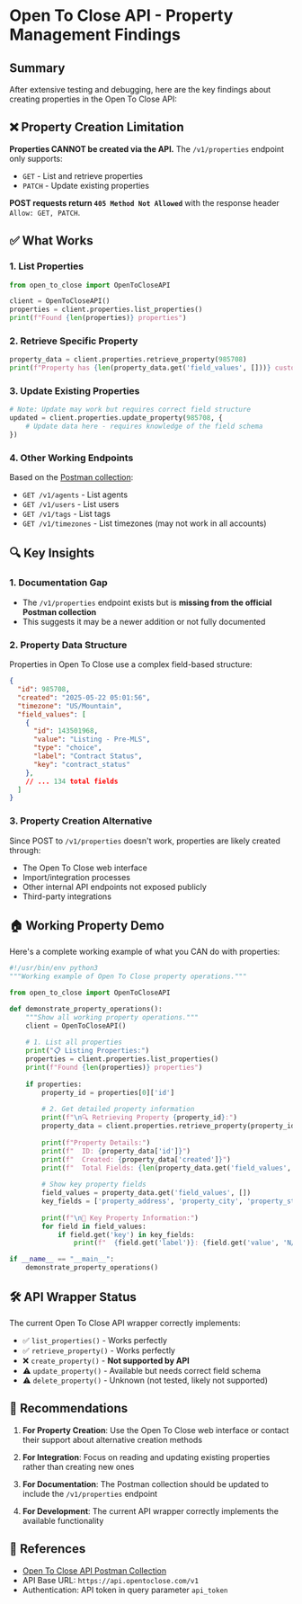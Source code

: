 # Open To Close API - Property Management Findings

## Summary

After extensive testing and debugging, here are the key findings about creating properties in the Open To Close API:

## ❌ Property Creation Limitation

**Properties CANNOT be created via the API.** The `/v1/properties` endpoint only supports:
- `GET` - List and retrieve properties 
- `PATCH` - Update existing properties

**POST requests return `405 Method Not Allowed`** with the response header `Allow: GET, PATCH`.

## ✅ What Works

### 1. List Properties
```python
from open_to_close import OpenToCloseAPI

client = OpenToCloseAPI()
properties = client.properties.list_properties()
print(f"Found {len(properties)} properties")
```

### 2. Retrieve Specific Property
```python
property_data = client.properties.retrieve_property(985708)
print(f"Property has {len(property_data.get('field_values', []))} custom fields")
```

### 3. Update Existing Properties
```python
# Note: Update may work but requires correct field structure
updated = client.properties.update_property(985708, {
    # Update data here - requires knowledge of the field schema
})
```

### 4. Other Working Endpoints
Based on the [Postman collection](https://api.postman.com/collections/247535-01abc285-e717-4ac9-94f3-327b23bd2b51?access_key=PMAT-01JVTZ6D0DPHFC75D98E8WSCA9):
- `GET /v1/agents` - List agents
- `GET /v1/users` - List users  
- `GET /v1/tags` - List tags
- `GET /v1/timezones` - List timezones (may not work in all accounts)

## 🔍 Key Insights

### 1. Documentation Gap
- The `/v1/properties` endpoint exists but is **missing from the official Postman collection**
- This suggests it may be a newer addition or not fully documented

### 2. Property Data Structure
Properties in Open To Close use a complex field-based structure:
```json
{
  "id": 985708,
  "created": "2025-05-22 05:01:56",
  "timezone": "US/Mountain",
  "field_values": [
    {
      "id": 143501968,
      "value": "Listing - Pre-MLS",
      "type": "choice",
      "label": "Contract Status",
      "key": "contract_status"
    },
    // ... 134 total fields
  ]
}
```

### 3. Property Creation Alternative
Since POST to `/v1/properties` doesn't work, properties are likely created through:
- The Open To Close web interface
- Import/integration processes
- Other internal API endpoints not exposed publicly
- Third-party integrations

## 🏠 Working Property Demo

Here's a complete working example of what you CAN do with properties:

```python
#!/usr/bin/env python3
"""Working example of Open To Close property operations."""

from open_to_close import OpenToCloseAPI

def demonstrate_property_operations():
    """Show all working property operations."""
    client = OpenToCloseAPI()
    
    # 1. List all properties
    print("📋 Listing Properties:")
    properties = client.properties.list_properties()
    print(f"Found {len(properties)} properties")
    
    if properties:
        property_id = properties[0]['id']
        
        # 2. Get detailed property information
        print(f"\n🔍 Retrieving Property {property_id}:")
        property_data = client.properties.retrieve_property(property_id)
        
        print(f"Property Details:")
        print(f"  ID: {property_data['id']}")
        print(f"  Created: {property_data['created']}")
        print(f"  Total Fields: {len(property_data.get('field_values', []))}")
        
        # Show key property fields
        field_values = property_data.get('field_values', [])
        key_fields = ['property_address', 'property_city', 'property_state', 'contract_status']
        
        print(f"\n📍 Key Property Information:")
        for field in field_values:
            if field.get('key') in key_fields:
                print(f"  {field.get('label')}: {field.get('value', 'N/A')}")

if __name__ == "__main__":
    demonstrate_property_operations()
```

## 🛠️ API Wrapper Status

The current Open To Close API wrapper correctly implements:
- ✅ `list_properties()` - Works perfectly
- ✅ `retrieve_property()` - Works perfectly  
- ❌ `create_property()` - **Not supported by API**
- ⚠️ `update_property()` - Available but needs correct field schema
- ⚠️ `delete_property()` - Unknown (not tested, likely not supported)

## 📝 Recommendations

1. **For Property Creation**: Use the Open To Close web interface or contact their support about alternative creation methods

2. **For Integration**: Focus on reading and updating existing properties rather than creating new ones

3. **For Documentation**: The Postman collection should be updated to include the `/v1/properties` endpoint

4. **For Development**: The current API wrapper correctly implements the available functionality

## 🔗 References

- [Open To Close API Postman Collection](https://api.postman.com/collections/247535-01abc285-e717-4ac9-94f3-327b23bd2b51?access_key=PMAT-01JVTZ6D0DPHFC75D98E8WSCA9)
- API Base URL: `https://api.opentoclose.com/v1`
- Authentication: API token in query parameter `api_token`
